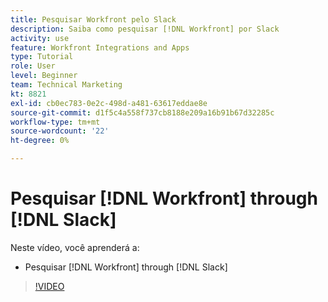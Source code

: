 ```yaml
---
title: Pesquisar Workfront pelo Slack
description: Saiba como pesquisar [!DNL Workfront] por Slack
activity: use
feature: Workfront Integrations and Apps
type: Tutorial
role: User
level: Beginner
team: Technical Marketing
kt: 8821
exl-id: cb0ec783-0e2c-498d-a481-63617eddae8e
source-git-commit: d1f5c4a558f737cb8188e209a16b91b67d32285c
workflow-type: tm+mt
source-wordcount: '22'
ht-degree: 0%

---
```


# Pesquisar [!DNL Workfront] through [!DNL Slack]

Neste vídeo, você aprenderá a:

* Pesquisar [!DNL Workfront] through [!DNL Slack]

>[!VIDEO](https://video.tv.adobe.com/v/335121/?quality=12)
